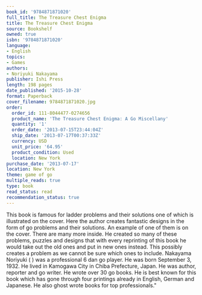 ```yaml
---
book_id: '9784871871020'
full_title: The Treasure Chest Enigma
title: The Treasure Chest Enigma
source: Bookshelf
owned: true
isbn: '9784871871020'
language:
- English
topics:
- Games
authors:
- Noriyuki Nakayama
publisher: Ishi Press
length: 198 pages
date_published: '2015-10-28'
format: Paperback
cover_filename: 9784871871020.jpg
order:
  order_id: 111-8044477-0274656
  product_name: 'The Treasure Chest Enigma: A Go Miscellany'
  quantity: '1'
  order_date: '2013-07-15T23:44:04Z'
  ship_date: '2013-07-17T00:37:33Z'
  currency: USD
  unit_price: '64.95'
  product_condition: Used
  location: New York
purchase_date: '2013-07-17'
location: New York
theme: game of go
multiple_reads: true
type: book
read_status: read
recommendation_status: true
---
```

This book is famous for ladder problems and their solutions one of which is illustrated on the cover. Here the author creates fantastic designs in the form of go problems and their solutions. An example of one of them is on the cover. There are many more inside. He created so many of these problems, puzzles and designs that with every reprinting of this book he would take out the old ones and put in new ones instead. This possibly creates a problem as we cannot be sure which ones to include. Nakayama Noriyuki ( ) was a professional 6 dan go player. He was born September 3, 1932. He lived in Kamogawa City in Chiba Prefecture, Japan. He was author, reporter and go writer. He wrote over 30 go books. He is best known for this book which has gone through four printings already in English, German and Japanese. He also ghost wrote books for top professionals."
